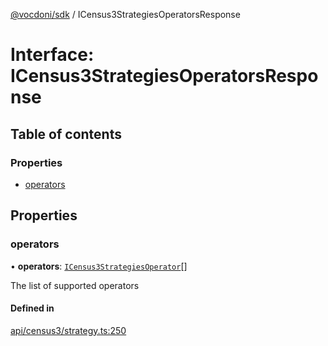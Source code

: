 [@vocdoni/sdk](/sdk) / ICensus3StrategiesOperatorsResponse

# Interface: ICensus3StrategiesOperatorsResponse

## Table of contents

### Properties

- [operators](ICensus3StrategiesOperatorsResponse#operators)

## Properties

### operators

• **operators**: [`ICensus3StrategiesOperator`](ICensus3StrategiesOperator)[]

The list of supported operators

#### Defined in

[api/census3/strategy.ts:250](https://github.com/vocdoni/vocdoni-sdk/blob/2ec9544f0d792289a6e591f4f269c47a23ca40a1/src/api/census3/strategy.ts#L250)
